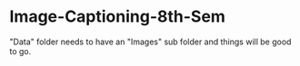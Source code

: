 # Image-Captioning-8th-Sem
"Data" folder needs to have an "Images" sub folder and things will be good to go.
